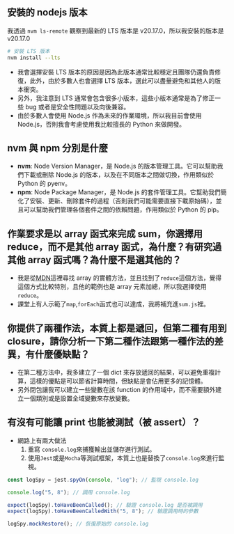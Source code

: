 ## 安裝的 nodejs 版本

我透過 `nvm ls-remote` 觀察到最新的 LTS 版本是 v20.17.0，所以我安裝的版本是 v20.17.0

```bash
# 安裝 LTS 版本
nvm install --lts
```

- 我會選擇安裝 LTS 版本的原因是因為此版本通常比較穩定且團隊仍還負責修復，此外，由於多數人也會選擇 LTS 版本，選此可以盡量避免和其他人的版本衝突。
- 另外，我注意到 LTS 通常會包含很多小版本，這些小版本通常是為了修正一些 bug 或者是安全性問題以及向後兼容。
- 由於多數人會使用 Node.js 作為未來的作業環境，所以我目前會使用 Node.js，否則我會考慮使用我比較擅長的 Python 來做開發。

## nvm 與 npm 分別是什麼

- **nvm**: Node Version Manager，是 Node.js 的版本管理工具。它可以幫助我們下載或刪除 Node.js 的版本，以及在不同版本之間做切換，作用類似於 Python 的 pyenv。
- **npm**: Node Package Manager，是 Node.js 的套件管理工具。它幫助我們簡化了安裝、更新、刪除套件的過程（否則我們可能需要直接下載原始碼），並且可以幫助我們管理各個套件之間的依賴問題，作用類似於 Python 的 pip。

## 作業要求是以 array 函式來完成 sum，你選擇用 reduce，而不是其他 array 函式，為什麼？有研究過其他 array 函式嗎？為什麼不是選其他的？

- 我是從[MDN](https://developer.mozilla.org/zh-TW/docs/Web/JavaScript/Reference/Global_Objects/Array/reduce)這裡尋找 array 的實體方法，並且找到了`reduce`這個方法，覺得這個方式比較特別，且他的範例也是 array 元素加總，所以我選擇使用`reduce`。
- 課堂上有人示範了`map`,`forEach`函式也可以達成，我將補充進`sum.js`裡。

## 你提供了兩種作法，本質上都是遞回，但第二種有用到 closure，請你分析一下第二種作法跟第一種作法的差異，有什麼優缺點？

- 在第二種方法中，我多建立了一個 dict 來存放遞回的結果，可以避免重複計算，這樣的優點是可以節省計算時間，但缺點是會佔用更多的記憶體。
- 另外閉包讓我可以建立一些變數在該 function 的作用域中，而不需要額外建立一個類別或是設置全域變數來存放變數。

## 有沒有可能讓 print 也能被測試（被 assert）？

- 網路上有兩大做法
  1. 重寫 `console.log`來捕獲輸出並儲存進行測試。
  2. 使用`Jest`或是`Mocha`等測試框架，本質上也是替換了`console.log`來進行監視。

```javascript
const logSpy = jest.spyOn(console, "log"); // 監視 console.log

console.log("5, 8"); // 調用 console.log

expect(logSpy).toHaveBeenCalled(); // 驗證 console.log 是否被調用
expect(logSpy).toHaveBeenCalledWith("5, 8"); // 驗證調用時的參數

logSpy.mockRestore(); // 恢復原始的 console.log
```
